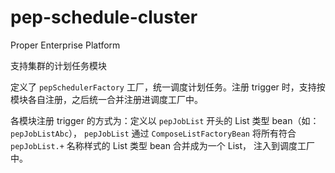 pep-schedule-cluster
====================

Proper Enterprise Platform

支持集群的计划任务模块

定义了 `pepSchedulerFactory` 工厂，统一调度计划任务。注册 trigger 时，支持按模块各自注册，之后统一合并注册进调度工厂中。

各模块注册 trigger 的方式为：定义以 `pepJobList` 开头的 List 类型 bean（如：`pepJobListAbc`），
`pepJobList` 通过 `ComposeListFactoryBean` 将所有符合 `pepJobList.+` 名称样式的 List 类型 bean 合并成为一个 List，
注入到调度工厂中。
